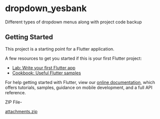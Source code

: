 # dropdown_yesbank

Different types of dropdown menus along with project code backup

## Getting Started

This project is a starting point for a Flutter application.

A few resources to get you started if this is your first Flutter project:

- [Lab: Write your first Flutter app](https://flutter.dev/docs/get-started/codelab)
- [Cookbook: Useful Flutter samples](https://flutter.dev/docs/cookbook)

For help getting started with Flutter, view our
[online documentation](https://flutter.dev/docs), which offers tutorials,
samples, guidance on mobile development, and a full API reference.


ZIP File-

[attachments.zip](https://github.com/arnav777/dropdown_yesbank/files/4828247/attachments.zip)
